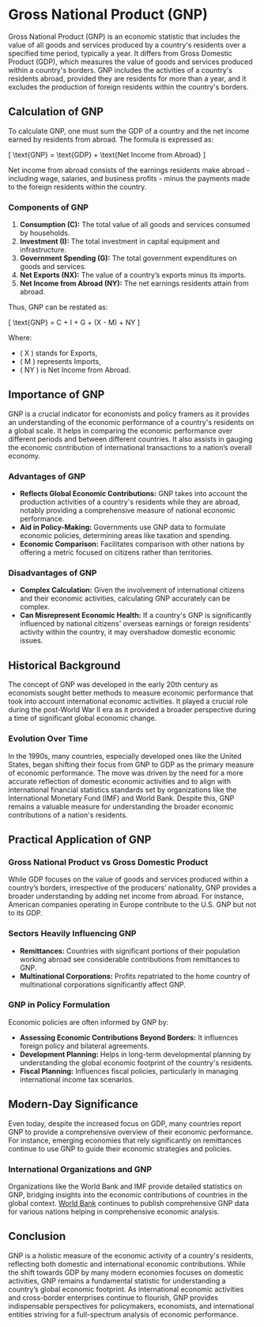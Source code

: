 # Gross National Product (GNP)

Gross National Product (GNP) is an economic statistic that includes the value of all goods and services produced by a country's residents over a specified time period, typically a year. It differs from Gross Domestic Product (GDP), which measures the value of goods and services produced within a country's borders. GNP includes the activities of a country's residents abroad, provided they are residents for more than a year, and it excludes the production of foreign residents within the country's borders.

## Calculation of GNP

To calculate GNP, one must sum the GDP of a country and the net income earned by residents from abroad. The formula is expressed as:

\[ \text{GNP} = \text{GDP} + \text{Net Income from Abroad} \]

Net income from abroad consists of the earnings residents make abroad - including wage, salaries, and business profits - minus the payments made to the foreign residents within the country.

### Components of GNP

1. **Consumption (C):** The total value of all goods and services consumed by households.
2. **Investment (I):** The total investment in capital equipment and infrastructure.
3. **Government Spending (G):** The total government expenditures on goods and services.
4. **Net Exports (NX):** The value of a country’s exports minus its imports.
5. **Net Income from Abroad (NY):** The net earnings residents attain from abroad.

Thus, GNP can be restated as:

\[ \text{GNP} = C + I + G + (X - M) + NY \]

Where:
- \( X \) stands for Exports,
- \( M \) represents Imports,
- \( NY \) is Net Income from Abroad.

## Importance of GNP

GNP is a crucial indicator for economists and policy framers as it provides an understanding of the economic performance of a country's residents on a global scale. It helps in comparing the economic performance over different periods and between different countries. It also assists in gauging the economic contribution of international transactions to a nation’s overall economy.

### Advantages of GNP

- **Reflects Global Economic Contributions:** GNP takes into account the production activities of a country's residents while they are abroad, notably providing a comprehensive measure of national economic performance.
- **Aid in Policy-Making:** Governments use GNP data to formulate economic policies, determining areas like taxation and spending.
- **Economic Comparison:** Facilitates comparison with other nations by offering a metric focused on citizens rather than territories.

### Disadvantages of GNP

- **Complex Calculation:** Given the involvement of international citizens and their economic activities, calculating GNP accurately can be complex.
- **Can Misrepresent Economic Health:** If a country's GNP is significantly influenced by national citizens' overseas earnings or foreign residents' activity within the country, it may overshadow domestic economic issues.
  
## Historical Background

The concept of GNP was developed in the early 20th century as economists sought better methods to measure economic performance that took into account international economic activities. It played a crucial role during the post-World War II era as it provided a broader perspective during a time of significant global economic change.

### Evolution Over Time

In the 1990s, many countries, especially developed ones like the United States, began shifting their focus from GNP to GDP as the primary measure of economic performance. The move was driven by the need for a more accurate reflection of domestic economic activities and to align with international financial statistics standards set by organizations like the International Monetary Fund (IMF) and World Bank. Despite this, GNP remains a valuable measure for understanding the broader economic contributions of a nation's residents.

## Practical Application of GNP

### Gross National Product vs Gross Domestic Product

While GDP focuses on the value of goods and services produced within a country’s borders, irrespective of the producers’ nationality, GNP provides a broader understanding by adding net income from abroad. For instance, American companies operating in Europe contribute to the U.S. GNP but not to its GDP.

### Sectors Heavily Influencing GNP 

- **Remittances:** Countries with significant portions of their population working abroad see considerable contributions from remittances to GNP.
- **Multinational Corporations:** Profits repatriated to the home country of multinational corporations significantly affect GNP.

### GNP in Policy Formulation

Economic policies are often informed by GNP by:
- **Assessing Economic Contributions Beyond Borders:** It influences foreign policy and bilateral agreements.
- **Development Planning:** Helps in long-term developmental planning by understanding the global economic footprint of the country's residents.
- **Fiscal Planning:** Influences fiscal policies, particularly in managing international income tax scenarios.

## Modern-Day Significance

Even today, despite the increased focus on GDP, many countries report GNP to provide a comprehensive overview of their economic performance. For instance, emerging economies that rely significantly on remittances continue to use GNP to guide their economic strategies and policies.

### International Organizations and GNP

Organizations like the World Bank and IMF provide detailed statistics on GNP, bridging insights into the economic contributions of countries in the global context. [World Bank](https://www.worldbank.org/) continues to publish comprehensive GNP data for various nations helping in comprehensive economic analysis.

## Conclusion

GNP is a holistic measure of the economic activity of a country's residents, reflecting both domestic and international economic contributions. While the shift towards GDP by many modern economies focuses on domestic activities, GNP remains a fundamental statistic for understanding a country’s global economic footprint. As international economic activities and cross-border enterprises continue to flourish, GNP provides indispensable perspectives for policymakers, economists, and international entities striving for a full-spectrum analysis of economic performance.